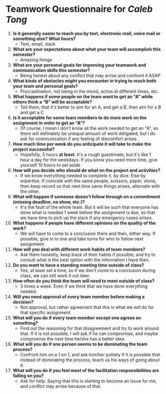 # Teamwork Questionnaire for _Caleb Tong_

1. __Is it generally easier to reach you by text, electronic mail, voice mail or something else?  What hours?__ 
   * Text, email, slack
1. __What are your expectations about what your team will accomplish this semester?__ 
   * Amazing things
1. __What are your personal goals for improving your teamwork and communication skills this semester?__ 
   * Being honest about any conflict that may arrise and confront it ASAP
1. __What kinds of obstacles might you encounter in trying to reach both your team and personal goals?__ 
   * Procrastination, not being in the mood, active at different times, etc.
1. __What happens if some people on the team want to get an “A” while others think a “B” will be acceptable?__ 
   * Tell them, that it's better to aim for an A, and get a B, then aim for a B and get a C
1. __Is it acceptable for some team members to do more work on the assignment in order to get an “A”?__ 
   * Of course, I mean I don't know all the work needed to get an "A", so there will definately be unequal amount of work deligated, but I do ask for communication if any feeling of discomfort arises.
1. __How much time per week do you anticipate it will take to make the project successful?__ 
   * Hopefully, 5 hours __at least__. It's a rough guestimate, but it's like 1 hour a day for the weekdays. If you know you need more time, give yourself 10 hours to set aside
1. __How will you decide who should do what on the project and activities?__ 
   * If we know everything needed to complete it, by dice. Else by expertise. If coincide with the same people, scissors, paper, stone, then keep record so that next time same things arises, alternate with the other.
1. __What will happen if someone doesn’t follow through on a commitment (missing deadline, no show, etc.)?__ 
   * It's the fault of the whole team. But it will be such that everyone has done what is needed 1 week before the assignment is due, so that we have time to pick up the slack if any emergency cases arises.
1. __What happens if people have different opinions on the quality of the work?__ 
   * We will have to come to a conclusion there and then, either way. If possible, give in to one and take turns for who to follow next assignment.
1. __How will you deal with different work habits of team members?__ 
   * Ask them honestly, keep track of their habits if possible, and try to consult what is the best option with the information I have then.
1. __Do you want to have a standing meeting time outside of class?__ 
   * Yes, at least set a time, so if we don't come to a conclusion during class, we can still work it out later.
1. __How often do you think the team will need to meet outside of class?__ 
   * 3 times a week. Even if we _think_ that we have done everything needed.
1. __Will you need approval of every team member before making a decision?__ 
   * Not approval, but rather agreement that this is what we _will_ do for that specific assignment.
1. __What will you do if every team member except one agrees on something?__ 
   * Find out the reasoning for that disagreement and try to work around that. If it is not possible, I will ask if he can compromise, and maybe compromise the next time he/she has a better idea.
1. __What will you do if one person seems to be dominating the team process?__ 
   * Confront him on a 1 on 1, and ask him/her politely if it is possible that instead of dominating the process, teach us his ways of going about it.
1. __What will you do if you feel most of the facilitation responsibilities are falling on you?__ 
   * Ask for help. Saying that this is starting to become an issue for me, and conflict may arrise because of that.

